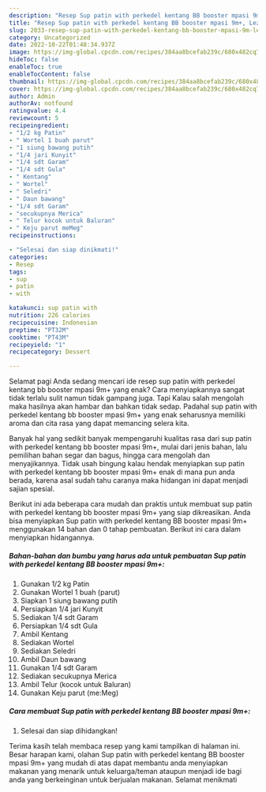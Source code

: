 ```yaml
---
description: "Resep Sup patin with perkedel kentang BB booster mpasi 9m+, Lezat"
title: "Resep Sup patin with perkedel kentang BB booster mpasi 9m+, Lezat"
slug: 2033-resep-sup-patin-with-perkedel-kentang-bb-booster-mpasi-9m-lezat
category: Uncategorized
date: 2022-10-22T01:48:34.937Z
image: https://img-global.cpcdn.com/recipes/384aa8bcefab239c/680x482cq70/sup-patin-with-perkedel-kentang-bb-booster-mpasi-9m-foto-resep-utama.jpg
hideToc: false
enableToc: true
enableTocContent: false
thumbnail: https://img-global.cpcdn.com/recipes/384aa8bcefab239c/680x482cq70/sup-patin-with-perkedel-kentang-bb-booster-mpasi-9m-foto-resep-utama.jpg
cover: https://img-global.cpcdn.com/recipes/384aa8bcefab239c/680x482cq70/sup-patin-with-perkedel-kentang-bb-booster-mpasi-9m-foto-resep-utama.jpg
author: Admin
authorAv: notfound
ratingvalue: 4.4
reviewcount: 5
recipeingredient:
- "1/2 kg Patin"
- " Wortel 1 buah parut"
- "1 siung bawang putih"
- "1/4 jari Kunyit"
- "1/4 sdt Garam"
- "1/4 sdt Gula"
- " Kentang"
- " Wortel"
- " Seledri"
- " Daun bawang"
- "1/4 sdt Garam"
- "secukupnya Merica"
- " Telur kocok untuk Baluran"
- " Keju parut meMeg"
recipeinstructions:

- "Selesai dan siap dinikmati!"
categories:
- Resep
tags:
- sup
- patin
- with

katakunci: sup patin with 
nutrition: 226 calories
recipecuisine: Indonesian
preptime: "PT32M"
cooktime: "PT43M"
recipeyield: "1"
recipecategory: Dessert

---
```



Selamat pagi Anda sedang mencari ide resep sup patin with perkedel kentang bb booster mpasi 9m+ yang enak? Cara menyiapkannya sangat tidak terlalu sulit namun tidak gampang juga. Tapi Kalau salah mengolah maka hasilnya akan hambar dan bahkan tidak sedap. Padahal sup patin with perkedel kentang bb booster mpasi 9m+ yang enak seharusnya memiliki aroma dan cita rasa yang dapat memancing selera kita.


Banyak hal yang sedikit banyak mempengaruhi kualitas rasa dari sup patin with perkedel kentang bb booster mpasi 9m+, mulai dari jenis bahan, lalu pemilihan bahan segar dan bagus, hingga cara mengolah dan menyajikannya. Tidak usah bingung kalau hendak menyiapkan sup patin with perkedel kentang bb booster mpasi 9m+ enak di mana pun anda berada, karena asal sudah tahu caranya maka hidangan ini dapat menjadi sajian spesial.




Berikut ini ada beberapa cara mudah dan praktis untuk membuat sup patin with perkedel kentang bb booster mpasi 9m+ yang siap dikreasikan. Anda bisa menyiapkan Sup patin with perkedel kentang BB booster mpasi 9m+ menggunakan 14 bahan dan 0 tahap pembuatan. Berikut ini cara dalam menyiapkan hidangannya.

<!--inarticleads1-->

##### Bahan-bahan dan bumbu yang harus ada untuk pembuatan Sup patin with perkedel kentang BB booster mpasi 9m+:

1. Gunakan 1/2 kg Patin
1. Gunakan  Wortel 1 buah (parut)
1. Siapkan 1 siung bawang putih
1. Persiapkan 1/4 jari Kunyit
1. Sediakan 1/4 sdt Garam
1. Persiapkan 1/4 sdt Gula
1. Ambil  Kentang
1. Sediakan  Wortel
1. Sediakan  Seledri
1. Ambil  Daun bawang
1. Gunakan 1/4 sdt Garam
1. Sediakan secukupnya Merica
1. Ambil  Telur (kocok untuk Baluran)
1. Gunakan  Keju parut (me:Meg)




<!--inarticleads2-->

##### Cara membuat Sup patin with perkedel kentang BB booster mpasi 9m+:


1. Selesai dan siap dihidangkan!



Terima kasih telah membaca resep yang kami tampilkan di halaman ini. Besar harapan kami, olahan Sup patin with perkedel kentang BB booster mpasi 9m+ yang mudah di atas dapat membantu anda menyiapkan makanan yang menarik untuk keluarga/teman ataupun menjadi ide bagi anda yang berkeinginan untuk berjualan makanan. Selamat menikmati

